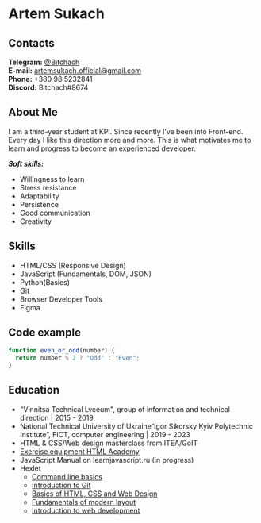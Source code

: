 # Artem Sukach

## Contacts

**Telegram:** [@Bitchach](https://t.me/Bitchach)<br>
**E-mail:** artemsukach.official@gmail.com<br>
**Phone:** +380 98 5232841<br>
**Discord:** Bitchach#8674

## About Me

I am a third-year student at KPI. Since recently I’ve been into Front-end. Every day I like this direction more and more. This is what motivates me to learn and progress to become an experienced developer.

**_Soft skills:_**

- Willingness to learn
- Stress resistance
- Adaptability
- Persistence
- Good communication
- Creativity

## Skills

- HTML/CSS (Responsive Design)
- JavaScript (Fundamentals, DOM, JSON)
- Python(Basics)
- Git
- Browser Developer Tools
- Figma

## Code example

```javascript
function even_or_odd(number) {
  return number % 2 ? "Odd" : "Even";
}
```

## Education

- "Vinnitsa Technical Lyceum", group of information and technical direction | 2015 - 2019
- National Technical University of Ukraine“Igor Sikorsky Kyiv Polytechnic Institute”, FICT, computer engineering | 2019 - 2023
- HTML & CSS/Web design masterclass from ITEA/GoIT
- [Exercise equipment HTML Academy](https://htmlacademy.ru/courses)
- JavaScript Manual on learnjavascript.ru (in progress)
- Hexlet
  - [Command line basics](https://ru.hexlet.io/courses/cli-basics)
  - [Introduction to Git](https://ru.hexlet.io/courses/intro_to_git)
  - [Basics of HTML, CSS and Web Design](https://ru.hexlet.io/courses/html)
  - [Fundamentals of modern layout](https://ru.hexlet.io/courses/layout-designer-basics)
  - [Introduction to web development](https://ru.hexlet.io/courses/intro_to_web_development)
